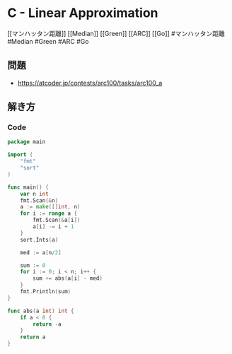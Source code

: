 # C - Linear Approximation
[[マンハッタン距離]] [[Median]] [[Green]] [[ARC]] [[Go]]
#マンハッタン距離 #Median #Green #ARC #Go 

## 問題
- https://atcoder.jp/contests/arc100/tasks/arc100_a

## 解き方
### Code
```go
package main

import (
	"fmt"
	"sort"
)

func main() {
	var n int
	fmt.Scan(&n)
	a := make([]int, n)
	for i := range a {
		fmt.Scan(&a[i])
		a[i] -= i + 1
	}
	sort.Ints(a)

	med := a[n/2]

	sum := 0
	for i := 0; i < n; i++ {
		sum += abs(a[i] - med)
	}
	fmt.Println(sum)
}

func abs(a int) int {
	if a < 0 {
		return -a
	}
	return a
}
```
